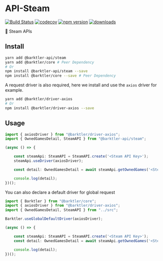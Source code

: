 # API-Steam

[![Build Status](https://travis-ci.com/barktler/Steam.svg?branch=master)](https://travis-ci.com/barktler/Steam)
[![codecov](https://codecov.io/gh/barktler/Steam/branch/master/graph/badge.svg)](https://codecov.io/gh/barktler/Steam)
[![npm version](https://badge.fury.io/js/%40barktler-api%2Fsteam.svg)](https://www.npmjs.com/package/@barktler-api/steam)
[![downloads](https://img.shields.io/npm/dm/@barktler-api/steam.svg)](https://www.npmjs.com/package/@barktler-api/steam)

:speech_balloon: Steam APIs

## Install

```sh
yarn add @barktler-api/steam
yarn add @barktler/core # Peer Dependency
# Or
npm install @barktler-api/steam --save
npm install @barktler/core --save # Peer Dependency
```

A request driver is also required, here we install and use the `axios` driver for example.

```sh
yarn add @barktler/driver-axios
# Or
npm install @barktler/driver-axios --save
```

## Usage

```ts
import { axiosDriver } from "@barktler/driver-axios";
import { OwnedGamesDetail, SteamAPI } from "@barktler-api/steam";

(async () => {

    const steamApi: SteamAPI = SteamAPI.create('<Steam API Key>');
    steamApi.useDriver(axiosDriver);

    const detail: OwnedGamesDetail = await steamApi.getOwnedGames('<Steam ID>');

    console.log(detail);
})();
```

You can also declare a default driver for global request

```ts
import { Barktler } from "@barktler/core";
import { axiosDriver } from "@barktler/driver-axios";
import { OwnedGamesDetail, SteamAPI } from "../src";

Barktler.useGlobalDefaultDriver(axiosDriver);

(async () => {

    const steamApi: SteamAPI = SteamAPI.create('<Steam API Key>');
    const detail: OwnedGamesDetail = await steamApi.getOwnedGames('<Steam ID>');

    console.log(detail);
})();
```
